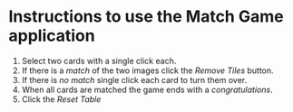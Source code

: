 <h1>Instructions to use the Match Game application</h1>
<ol>
  <li>Select two cards with a single click each.</li>
  <li>If there is a <i>match</i> of the two images click the <i>Remove Tiles</i> button.</li>
  <li>If there is <i>no match</i> single click each card to turn them over.</li>
  <li>When all cards are matched the game ends with a <i>congratulations</i>.</li>
  <li>Click the <i>Reset Table</i></li>
</ol>
